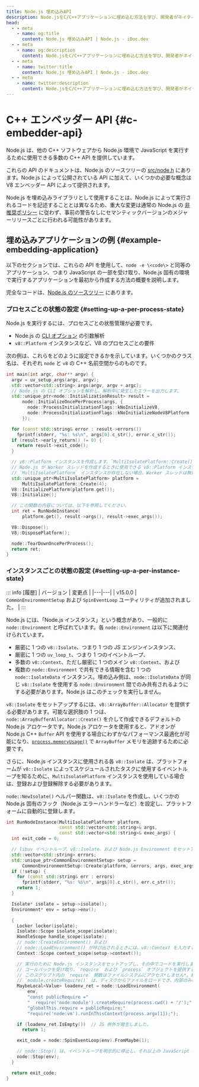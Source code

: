 ```yaml
---
title: Node.js 埋め込みAPI
description: Node.jsをC/C++アプリケーションに埋め込む方法を学び、開発者がネイティブアプリケーション内でNode.jsのJavaScriptランタイムを活用できるようにします。
head:
  - - meta
    - name: og:title
      content: Node.js 埋め込みAPI | Node.js - iDoc.dev
  - - meta
    - name: og:description
      content: Node.jsをC/C++アプリケーションに埋め込む方法を学び、開発者がネイティブアプリケーション内でNode.jsのJavaScriptランタイムを活用できるようにします。
  - - meta
    - name: twitter:title
      content: Node.js 埋め込みAPI | Node.js - iDoc.dev
  - - meta
    - name: twitter:description
      content: Node.jsをC/C++アプリケーションに埋め込む方法を学び、開発者がネイティブアプリケーション内でNode.jsのJavaScriptランタイムを活用できるようにします。
---
```



# C++ エンベッダー API {#c-embedder-api}

Node.js は、他の C++ ソフトウェアから Node.js 環境で JavaScript を実行するために使用できる多数の C++ API を提供しています。

これらの API のドキュメントは、Node.js のソースツリーの [src/node.h](https://github.com/nodejs/node/blob/HEAD/src/node.h) にあります。Node.js によって公開されている API に加えて、いくつかの必要な概念は V8 エンベッダー API によって提供されます。

Node.js を埋め込みライブラリとして使用することは、Node.js によって実行されるコードを記述することとは異なるため、重大な変更は通常の Node.js の [非推奨ポリシー](/ja/nodejs/api/deprecations) に従わず、事前の警告なしにセマンティックバージョンのメジャーリリースごとに行われる可能性があります。

## 埋め込みアプリケーションの例 {#example-embedding-application}

以下のセクションでは、これらの API を使用して、`node -e \<code\>` と同等のアプリケーション、つまり JavaScript の一部を受け取り、Node.js 固有の環境で実行するアプリケーションを最初から作成する方法の概要を説明します。

完全なコードは、[Node.js のソースツリー](https://github.com/nodejs/node/blob/HEAD/test/embedding/embedtest.cc) にあります。

### プロセスごとの状態の設定 {#setting-up-a-per-process-state}

Node.js を実行するには、プロセスごとの状態管理が必要です。

- Node.js の [CLI オプション](/ja/nodejs/api/cli) の引数解析
- `v8::Platform` インスタンスなど、V8 のプロセスごとの要件

次の例は、これらをどのように設定できるかを示しています。いくつかのクラス名は、それぞれ `node` と `v8` の C++ 名前空間からのものです。

```C++ [C++]
int main(int argc, char** argv) {
  argv = uv_setup_args(argc, argv);
  std::vector<std::string> args(argv, argv + argc);
  // Node.js の CLI オプションを解析し、解析中に発生したエラーを出力します。
  std::unique_ptr<node::InitializationResult> result =
      node::InitializeOncePerProcess(args, {
        node::ProcessInitializationFlags::kNoInitializeV8,
        node::ProcessInitializationFlags::kNoInitializeNodeV8Platform
      });

  for (const std::string& error : result->errors())
    fprintf(stderr, "%s: %s\n", args[0].c_str(), error.c_str());
  if (result->early_return() != 0) {
    return result->exit_code();
  }

  // v8::Platform インスタンスを作成します。`MultiIsolatePlatform::Create()` は、
  // Node.js が Worker スレッドを作成するときに使用できる v8::Platform インスタンスを作成する方法です。
  // `MultiIsolatePlatform` インスタンスが存在しない場合、Worker スレッドは無効になります。
  std::unique_ptr<MultiIsolatePlatform> platform =
      MultiIsolatePlatform::Create(4);
  V8::InitializePlatform(platform.get());
  V8::Initialize();

  // この関数の内容については、以下を参照してください。
  int ret = RunNodeInstance(
      platform.get(), result->args(), result->exec_args());

  V8::Dispose();
  V8::DisposePlatform();

  node::TearDownOncePerProcess();
  return ret;
}
```

### インスタンスごとの状態の設定 {#setting-up-a-per-instance-state}

::: info [履歴]
| バージョン | 変更点 |
|---|---|
| v15.0.0 | `CommonEnvironmentSetup` および `SpinEventLoop` ユーティリティが追加されました。 |
:::

Node.js には、「Node.js インスタンス」という概念があり、一般的に `node::Environment` と呼ばれています。各 `node::Environment` は以下に関連付けられています。

- 厳密に 1 つの `v8::Isolate`、つまり 1 つの JS エンジンインスタンス、
- 厳密に 1 つの `uv_loop_t`、つまり 1 つのイベントループ、
- 多数の `v8::Context`、ただし厳密に 1 つのメイン `v8::Context`、および
- 複数の `node::Environment` で共有できる情報を含む 1 つの `node::IsolateData` インスタンス。埋め込み側は、`node::IsolateData` が同じ `v8::Isolate` を使用する `node::Environment` 間でのみ共有されるようにする必要があります。Node.js はこのチェックを実行しません。

`v8::Isolate` をセットアップするには、`v8::ArrayBuffer::Allocator` を提供する必要があります。可能な選択肢の 1 つは、`node::ArrayBufferAllocator::Create()` を介して作成できるデフォルトの Node.js アロケータです。Node.js アロケータを使用すると、アドオンが Node.js C++ `Buffer` API を使用する場合にわずかなパフォーマンス最適化が可能になり、[`process.memoryUsage()`](/ja/nodejs/api/process#processmemoryusage) で `ArrayBuffer` メモリを追跡するために必要です。

さらに、Node.js インスタンスに使用される各 `v8::Isolate` は、プラットフォームが `v8::Isolate` によってスケジュールされたタスクに使用するイベントループを知るために、`MultiIsolatePlatform` インスタンスを使用している場合は、登録および登録解除する必要があります。

`node::NewIsolate()` ヘルパー関数は、`v8::Isolate` を作成し、いくつかの Node.js 固有のフック（Node.js エラーハンドラーなど）を設定し、プラットフォームに自動的に登録します。

```C++ [C++]
int RunNodeInstance(MultiIsolatePlatform* platform,
                    const std::vector<std::string>& args,
                    const std::vector<std::string>& exec_args) {
  int exit_code = 0;

  // libuv イベントループ、v8::Isolate、および Node.js Environment をセットアップします。
  std::vector<std::string> errors;
  std::unique_ptr<CommonEnvironmentSetup> setup =
      CommonEnvironmentSetup::Create(platform, &errors, args, exec_args);
  if (!setup) {
    for (const std::string& err : errors)
      fprintf(stderr, "%s: %s\n", args[0].c_str(), err.c_str());
    return 1;
  }

  Isolate* isolate = setup->isolate();
  Environment* env = setup->env();

  {
    Locker locker(isolate);
    Isolate::Scope isolate_scope(isolate);
    HandleScope handle_scope(isolate);
    // node::CreateEnvironment() および
    // node::LoadEnvironment() が呼び出されるときには、v8::Context を入力する必要があります。
    Context::Scope context_scope(setup->context());

    // 実行のために Node.js インスタンスをセットアップし、その中でコードを実行します。
    // コールバックを受け取り、`require` および `process` オブジェクトを提供するバリアントもあり、必要に応じて手動でコンパイルしてスクリプトを実行できます。
    // このスクリプト内の `require` 関数はファイルシステムにアクセス*しません*。組み込みの Node.js モジュールのみをロードできます。
    // `module.createRequire()` は、ディスクからファイルをロードでき、内部のみの `require` 関数の代わりに標準の CommonJS ファイルローダーを使用するファイルを作成するために使用されています。
    MaybeLocal<Value> loadenv_ret = node::LoadEnvironment(
        env,
        "const publicRequire ="
        "  require('node:module').createRequire(process.cwd() + '/');"
        "globalThis.require = publicRequire;"
        "require('node:vm').runInThisContext(process.argv[1]);");

    if (loadenv_ret.IsEmpty())  // JS 例外が発生しました。
      return 1;

    exit_code = node::SpinEventLoop(env).FromMaybe(1);

    // node::Stop() は、イベントループを明示的に停止し、それ以上の JavaScript の実行を防ぐために使用できます。任意の スレッドから呼び出すことができ、別のスレッドから呼び出された場合は worker.terminate() のように動作します。
    node::Stop(env);
  }

  return exit_code;
}
```
